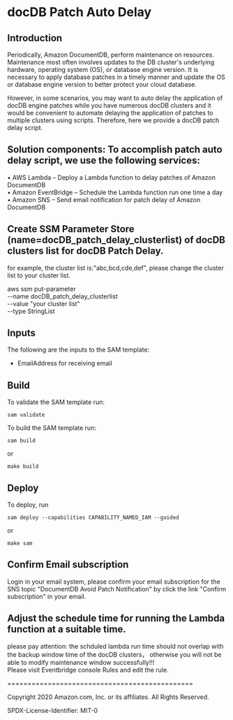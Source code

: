# docDB Patch Auto Delay

## Introduction
Periodically, Amazon DocumentDB, perform maintenance on resources. Maintenance most often involves updates to the DB cluster's underlying hardware, operating system (OS), or database engine version. It is necessary to apply database patches in a timely manner and update the OS or database engine version to better protect your cloud database. 

However, in some scenarios, you may want to auto delay the application of docDB engine patches while you have numerous docDB clusters and it would be convenient to automate delaying the application of patches to multiple clusters using scripts. Therefore, here we provide a docDB patch delay script.

## Solution components: To accomplish patch auto delay script, we use the following services:
•	AWS Lambda – Deploy a Lambda function to delay patches of Amazon DocumentDB  
•	Amazon EventBridge – Schedule the Lambda function run one time a day  
•	Amazon SNS – Send email notification for patch delay of Amazon DocumentDB  


## Create SSM Parameter Store (name=docDB_patch_delay_clusterlist) of docDB clusters list for docDB Patch Delay.
for example, the cluster list is:"abc,bcd,cde,def", please change the cluster list to your cluster list.

aws ssm put-parameter \
    --name docDB_patch_delay_clusterlist \
    --value "your cluster list" \
    --type StringList

## Inputs
The following are the inputs to the SAM template:
- EmailAddress for receiving email



## Build
To validate the SAM template run:

```
sam validate
```

To build the SAM template run:

```
sam build
```

or 

```
make build
```

## Deploy
To deploy, run

```
sam deploy --capabilities CAPABILITY_NAMED_IAM --guided
```

or 

```
make sam
```
## Confirm Email subscription
Login in your email system, please confirm your email subscription for the SNS topic "DocumentDB Avoid Patch Notification" by click the link "Confirm subscription" in your email.

## Adjust the schedule time for running the Lambda function at a suitable time. 
please pay attention: the schduled lambda run time should not overlap with the backup window time of the docDB clusters， otherwise you will not be able to modify maintenance window successfully!!!   
Please visit Eventbridge console Rules and edit the rule.

==============================================

Copyright 2020 Amazon.com, Inc. or its affiliates. All Rights Reserved.

SPDX-License-Identifier: MIT-0

